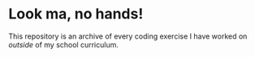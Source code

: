 # Look ma, no hands!

This repository is an archive of every coding exercise I have worked on _outside_ of my school curriculum.

